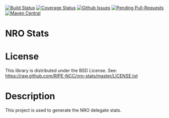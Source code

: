 [![Build Status](https://travis-ci.org/RIPE-NCC/nro-stats.svg?branch=master)](https://travis-ci.org/RIPE-NCC/nro-stats)
[![Coverage Status](https://coveralls.io/repos/github/RIPE-NCC/nro-stats/badge.svg?branch=master)](https://coveralls.io/github/RIPE-NCC/nro-stats?branch=master)
[![Github Issues](http://githubbadges.herokuapp.com/RIPE-NCC/nro-stats/issues.svg?style=flat-square)](https://github.com/RIPE-NCC/nro-stats/issues)
[![Pending Pull-Requests](http://githubbadges.herokuapp.com/RIPE-NCC/nro-stats/pulls.svg?style=flat-square)](https://github.com/RIPE-NCC/nro-stats/pulls)
[![Maven Central](https://maven-badges.herokuapp.com/maven-central/net.nro.stats/nro-stats/badge.svg?style=plastic)](https://maven-badges.herokuapp.com/maven-central/net.nro.stats/nro-stats)

NRO Stats
=========

# License
This library is distributed under the BSD License.
See: https://raw.github.com/RIPE-NCC/nro-stats/master/LICENSE.txt

# Description
This project is used to generate the NRO delegate stats.
